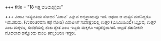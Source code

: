+++
title = "18 ಇತ್ತ ಬಿಜಯಙ್ಗೈಯಿ"

+++
ವಿರಾಟ -ಸತ್ಯವತಿಯ ಸೋದರ 'ವಿರಾಟ' ಎನ್ನುವ ಅಭಿಪ್ರಾಯವೂ ಇದೆ. ಅಥವಾ ಆ ಮತ್ಸ್ಯನ ಮಗನಿದ್ದರೂ ಇರಬಹುದು. (ಉಪರಿಚರವಸು ಕಥೆ ನೋಡಿ) ವಿರಾಟನಿಗೆ ಸುದೇಷ್ಣೆಯಲ್ಲಿ ಉತ್ತರ (ಭೂಮಿಂಜಯ) ಬಭ್ರುವ, ಉತ್ತರೆ ಎಂಬ ಮಕ್ಕಳೂ, ಸುರಥೆಯಲ್ಲಿ ಶಂಖ ಶ್ವೇತ ಎಂಬ ಇಬ್ಬರು ಮಕ್ಕಳೂ ಇದ್ದರೆನ್ನಲಾಗಿದೆ. ಅಲ್ಲದೆ ಶತಾನೀಕನೇ ಮೊದಲಾದ ಹನ್ನೊಂದು ಮಂದಿ ತಮ್ಮಂದಿರೂ ಇದ್ದರು.